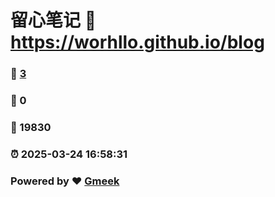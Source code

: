 # 留心笔记 :link: https://worhllo.github.io/blog 
### :page_facing_up: [3](https://worhllo.github.io/blog/tag.html) 
### :speech_balloon: 0 
### :hibiscus: 19830 
### :alarm_clock: 2025-03-24 16:58:31 
### Powered by :heart: [Gmeek](https://github.com/Meekdai/Gmeek)
